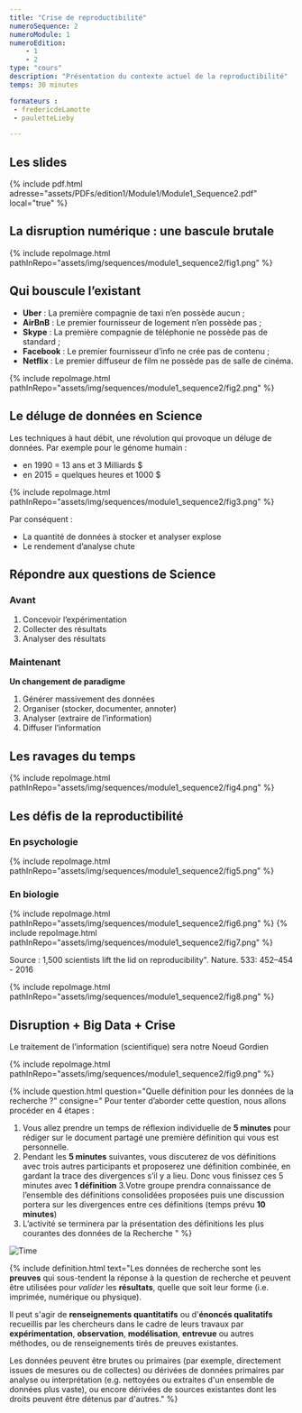 ```yaml
---
title: "Crise de reproductibilité"
numeroSequence: 2
numeroModule: 1
numeroEdition:
    - 1
    - 2
type: "cours"
description: "Présentation du contexte actuel de la reproductibilité"
temps: 30 minutes

formateurs : 
 - fredericdeLamotte
 - pauletteLieby

---
```


## Les slides

{% include pdf.html adresse="assets/PDFs/edition1/Module1/Module1_Sequence2.pdf" local="true" %}

## La disruption numérique : une bascule brutale

{% include repoImage.html pathInRepo="assets/img/sequences/module1_sequence2/fig1.png" %}

## Qui bouscule l’existant

- **Uber** : La première compagnie de taxi n’en possède aucun ;
- **AirBnB** : Le premier fournisseur de logement n’en possède pas ;
- **Skype** : La première compagnie de téléphonie ne possède pas de standard ;
- **Facebook** : Le premier fournisseur d’info ne crée pas de contenu ;
- **Netflix** : Le premier diffuseur de film ne possède pas de salle de cinéma.

{% include repoImage.html pathInRepo="assets/img/sequences/module1_sequence2/fig2.png" %}

## Le déluge de données en Science

Les techniques à haut débit, une révolution qui provoque un déluge de données. Par exemple pour le génome humain :

- en 1990 = 13 ans et 3 Milliards $
- en 2015 = quelques heures et 1000 $

{% include repoImage.html pathInRepo="assets/img/sequences/module1_sequence2/fig3.png" %}

Par conséquent :

- La quantité de données à stocker et analyser explose
- Le rendement d’analyse chute

## Répondre aux questions de Science

### Avant

1. Concevoir l’expérimentation
2. Collecter des résultats
3. Analyser des résultats

### Maintenant

**Un changement de paradigme**

1. Générer massivement des données
2. Organiser (stocker, documenter, annoter)
3. Analyser (extraire de l’information)
4. Diffuser l’information

## Les ravages du temps

{% include repoImage.html pathInRepo="assets/img/sequences/module1_sequence2/fig4.png" %}

## Les défis de la reproductibilité

### En psychologie

{% include repoImage.html pathInRepo="assets/img/sequences/module1_sequence2/fig5.png" %}

### En biologie

{% include repoImage.html pathInRepo="assets/img/sequences/module1_sequence2/fig6.png" %}
{% include repoImage.html pathInRepo="assets/img/sequences/module1_sequence2/fig7.png" %}

Source : 1,500 scientists lift the lid on reproducibility". Nature. 533: 452–454 - 2016

{% include repoImage.html pathInRepo="assets/img/sequences/module1_sequence2/fig8.png" %}

## Disruption + Big Data + Crise

Le traitement de l’information (scientifique) sera notre Noeud Gordien 

{% include repoImage.html pathInRepo="assets/img/sequences/module1_sequence2/fig9.png" %}


{% include question.html question="Quelle définition pour les données de la recherche ?" 
consigne="
Pour tenter d’aborder cette question, nous allons procéder en 4 étapes :

1. Vous allez prendre un temps de réflexion individuelle de **5 minutes** pour rédiger sur le document partagé une première définition qui vous est personnelle.
2. Pendant les **5 minutes** suivantes, vous discuterez de vos définitions avec trois autres participants et proposerez une définition combinée, en gardant la trace des divergences s’il y a lieu. Donc vous finissez ces 5 minutes avec **1 définition**
3.Votre groupe prendra connaissance de l’ensemble des définitions consolidées proposées puis une discussion portera sur les divergences entre ces définitions (temps prévu **10 minutes**)
4. L’activité se terminera par la présentation des définitions les plus courantes des données de la Recherche
"
%}

![Time](https://media.giphy.com/media/3oz8xKaR836UJOYeOc/giphy.gif)


{% include definition.html 
text="Les données de recherche sont les **preuves** qui sous-tendent la réponse à la question de recherche et peuvent être utilisées pour *valider* les **résultats**, quelle que soit leur forme (i.e. imprimée, numérique ou physique).

Il peut s'agir de **renseignements quantitatifs** ou d'**énoncés qualitatifs** recueillis par les chercheurs dans le cadre de leurs travaux par **expérimentation**, **observation**, **modélisation**, **entrevue** ou autres méthodes, ou de renseignements tirés de preuves existantes.

Les données peuvent être brutes ou primaires (par exemple, directement issues de mesures ou de collectes) ou dérivées de données primaires par analyse ou interprétation (e.g. nettoyées ou extraites d'un ensemble de données plus vaste), ou encore dérivées de sources existantes dont les droits peuvent être détenus par d'autres."
%}
